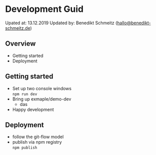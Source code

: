 # Development Guid

Upated at: 13.12.2019
Updated by: Benedikt Schmeitz (hallo@benedikt-schmeitz.de)

## Overview

- Getting started
- Deployment

## Getting started

- Set up two console windows  
  `npm run dev`
- Bring up exmaple/demo-dev
  - das
- Happy development

## Deployment

- follow the git-flow model
- publish via npm registry  
  `npm publish`
